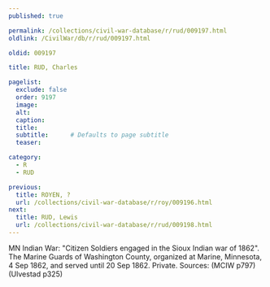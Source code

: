 ```yaml
---
published: true

permalink: /collections/civil-war-database/r/rud/009197.html
oldlink: /CivilWar/db/r/rud/009197.html

oldid: 009197

title: RUD, Charles

pagelist:
  exclude: false
  order: 9197
  image: 
  alt:
  caption:
  title:
  subtitle:      # Defaults to page subtitle
  teaser:

category: 
  - R 
  - RUD

previous:
  title: ROYEN, ?
  url: /collections/civil-war-database/r/roy/009196.html  
next:
  title: RUD, Lewis
  url: /collections/civil-war-database/r/rud/009198.html   
---
```

MN Indian War: &quot;Citizen Soldiers engaged in the Sioux Indian war of 1862&quot;. The Marine Guards of Washington County, organized at Marine, Minnesota, 4 Sep 1862, and served until 20 Sep 1862. Private. Sources: (MCIW p797) (Ulvestad p325)